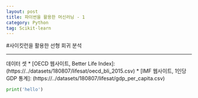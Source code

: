 ```yaml
---
layout: post
title: 파이썬을 활용한 머신러닝 - 1
category: Python
tag: Scikit-learn
---
```


#사이킷런을 활용한 선형 회귀 분석
<hr/>
데이터 셋
  * [OECD 웹사이트, Better Life Index]: (https://../datasets/180807/lifesat/oecd_bli_2015.csv)
  * [IMF 웹사이트, 1인당 GDP 통계]: (https://../datasets/180807/lifesat/gdp_per_capita.csv)


```python
print('hello')
```